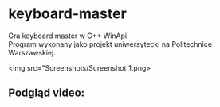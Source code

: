 # keyboard-master
Gra keyboard master w C++ WinApi. <br/>
Program wykonany jako projekt uniwersytecki na Politechnice Warszawskiej.

<img src="Screenshots/Screenshot_1.png>

## Podgląd video:
